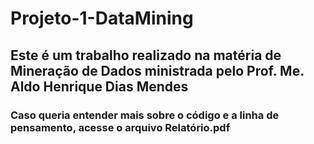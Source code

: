 # Projeto-1-DataMining

## Este é um trabalho realizado na matéria de Mineração de Dados ministrada pelo Prof. Me. Aldo Henrique Dias Mendes
### Caso queria entender mais sobre o código e a linha de pensamento, acesse o arquivo Relatório.pdf
